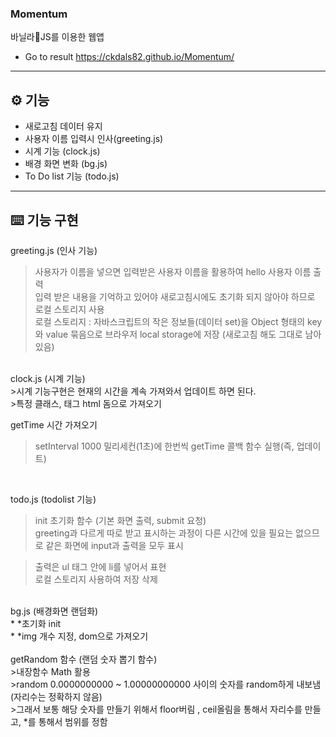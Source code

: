 

###  Momentum
바닐라🍦JS를 이용한 웹앱
- Go to result https://ckdals82.github.io/Momentum/

<hr>

## ⚙ 기능

- 새로고침 데이터 유지
- 사용자 이름 입력시 인사(greeting.js)
- 시계 기능 (clock.js)
- 배경 화면 변화 (bg.js)
- To Do list 기능 (todo.js)
<hr>

## ⌨️ 기능 구현

greeting.js (인사 기능)<br>
>사용자가 이름을 넣으면 입력받은 사용자 이름을 활용하여 hello 사용자 이름 출력<br>
>입력 받은 내용을 기억하고 있어야 새로고침시에도 초기화 되지 않아야 하므로 로컬 스토리지 사용<br>
>로컬 스토리지 : 자바스크립트의 작은 정보들(데이터 set)을 Object 형태의 key와 value 묶음으로 브라우저 local storage에 저장 (새로고침 해도 그대로 남아 있음)<br>
<br>
clock.js (시계 기능)<br>
>시계 기능구현은 현재의 시간을 계속 가져와서 업데이트 하면 된다.<br>
>특정 클래스, 태그 html 돔으로 가져오기<br>


getTime 시간 가져오기<br>
>setInterval 1000 밀리세컨(1초)에 한번씩 getTime 콜백 함수 실행(즉, 업데이트)<br>
<br>

todo.js (todolist 기능)<br>
>init 초기화 함수 (기본 화면 출력, submit 요청)<br>
>greeting과 다르게 따로 받고 표시하는 과정이 다른 시간에 있을 필요는 없으므로 같은 화면에 input과 출력을 모두 표시<br>

>출력은 ul 태그 안에 li를 넣어서 표현<br>
>로컬 스토리지 사용하여 저장 삭제<br>
<br>
bg.js (배경화면 랜덤화)<br>
* *초기화 init<br>
* *img 개수 지정, dom으로 가져오기<br>
<br>
getRandom 함수 (랜덤 숫자 뽑기 함수)<br>
>내장함수 Math 활용<br>
>random 0.0000000000 ~ 1.00000000000 사이의 숫자를 random하게 내보냄 (자리수는 정확하지 않음)<br>
>그래서 보통 해당 숫자를 만들기 위해서 floor버림 , ceil올림을 통해서 자리수를 만들고, *를 통해서 범위를 정함<br>

